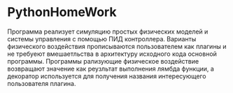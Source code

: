 # PythonHomeWork

Программа реализует симуляцию простых физических моделей и системы управления с помощью ПИД контроллера. Варианты физического воздействия прописываются пользователем как плагины и не требуеют вмешаетльства в архитектуру исходного кода основной программы. Программы рализующие физическое воздействие возвращают значение как реузльтат выполнения лямбда функции, а декоратор используется для получения названия интересующего пользователя плагина. 
